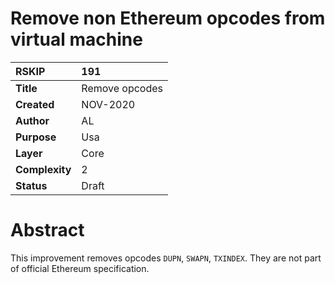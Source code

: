 # Remove non Ethereum opcodes from virtual machine


|RSKIP          | 191 |
| :------------ |:-------------|
|**Title**      |Remove opcodes|
|**Created**    |NOV-2020 |
|**Author**     |AL |
|**Purpose**    |Usa |
|**Layer**      |Core |
|**Complexity** |2 |
|**Status**     |Draft |


# **Abstract**

This improvement removes opcodes `DUPN`, `SWAPN`, `TXINDEX`.
They are not part of official Ethereum specification.




